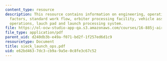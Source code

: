 ```yaml
---
content_type: resource
description: This resource contains information on engineering, operations, human
  factors, standard work flow, orbiter processing facility, vehicle assembly building
  operations, lauch pad and launch processing system.
file: https://ol-ocw-studio-app-qa.s3.amazonaws.com/courses/16-885j-aircraft-systems-engineering-fall-2005/e62bd4637dc3cb9a9a5e0c8fe3c67c52_sieck_launch_ops.pdf
file_type: application/pdf
parent_uid: d240db3b-e49a-f071-bd2f-1f257ed6d1c9
resourcetype: Document
title: sieck_launch_ops.pdf
uid: e62bd463-7dc3-cb9a-9a5e-0c8fe3c67c52
---
```

